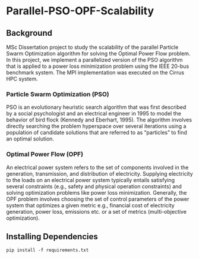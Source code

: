 # Parallel-PSO-OPF-Scalability

## Background
MSc Dissertation project to study the scalability of the parallel Particle Swarm Optimization algorithm for solving the Optimal Power Flow problem.
In this project, we implement a parallelized version of the PSO algorithm that is applied to a power loss minimization problem using the IEEE 20-bus benchmark system. The MPI implementation was executed on the Cirrus HPC system. 

### Particle Swarm Optimization (PSO)
PSO is an evolutionary heuristic search algorithm that was first described by a social psychologist and  an electrical engineer in 1995 to model the behavior of bird flock (Kennedy and Eberhart, 1995). The algorithm involves directly searching the problem hyperspace over several iterations using a population of candidate solutions that are referred to as “particles” to find an optimal solution.

### Optimal Power Flow (OPF)
An electrical power system refers to the set of components involved in the generation, transmission, and distribution of electricity. Supplying electricity to the loads on an electrical power system typically entails satisfying several constraints (e.g., safety and physical operation constraints) and solving optimization problems like power loss minimization. Generally, the OPF problem involves choosing the set of control parameters of the power system that optimizes a given metric e.g., financial cost of electricity generation, power loss, emissions etc. or a set of metrics (multi-objective optimization).

## Installing Dependencies 
<code>pip install -f requirements.txt</code>
